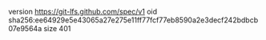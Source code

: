 version https://git-lfs.github.com/spec/v1
oid sha256:ee64929e5e43065a27e275e11ff77fcf77eb8590a2e3decf242bdbcb07e9564a
size 401
